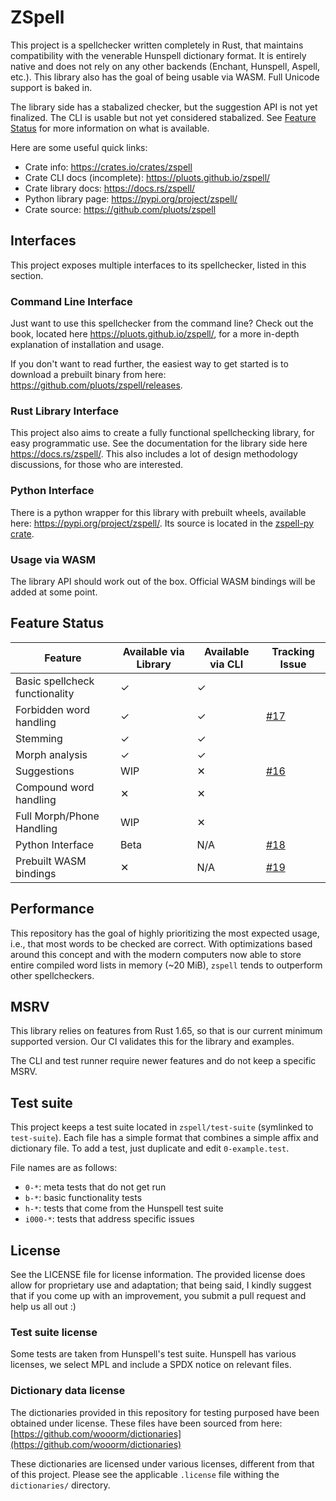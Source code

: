 # ZSpell

This project is a spellchecker written completely in Rust, that maintains
compatibility with the venerable Hunspell dictionary format. It is entirely
native and does not rely on any other backends (Enchant, Hunspell, Aspell,
etc.). This library also has the goal of being usable via WASM. Full Unicode
support is baked in.

The library side has a stabalized checker, but the suggestion API is not yet
finalized. The CLI is usable but not yet considered stabalized. See
[Feature Status](#feature-status) for more information on what is available.

Here are some useful quick links:

- Crate info: <https://crates.io/crates/zspell>
- Crate CLI docs (incomplete): <https://pluots.github.io/zspell/>
- Crate library docs: <https://docs.rs/zspell/>
- Python library page: <https://pypi.org/project/zspell/>
- Crate source: <https://github.com/pluots/zspell>

## Interfaces

This project exposes multiple interfaces to its spellchecker, listed in this
section.

### Command Line Interface

Just want to use this spellchecker from the command line? Check out the book,
located here <https://pluots.github.io/zspell/>, for a more in-depth explanation
of installation and usage.

If you don't want to read further, the easiest way to get started is to download
a prebuilt binary from here: <https://github.com/pluots/zspell/releases>.

### Rust Library Interface

This project also aims to create a fully functional spellchecking library, for
easy programmatic use. See the documentation for the library side here
<https://docs.rs/zspell/>. This also includes a lot of design methodology
discussions, for those who are interested.

### Python Interface

There is a python wrapper for this library with prebuilt wheels, available here:
<https://pypi.org/project/zspell/>. Its source is located in the
[zspell-py crate](zspell-py).

### Usage via WASM

The library API should work out of the box. Official WASM bindings will be added
at some point.

## Feature Status

| Feature                        | Available via Library | Available via CLI | Tracking Issue                                    |
| ------------------------------ | --------------------- | ----------------- | ------------------------------------------------- |
| Basic spellcheck functionality | ✓                     | ✓                 |                                                   |
| Forbidden word handling        | ✓                     | ✓                 | [#17](https://github.com/pluots/zspell/issues/17) |
| Stemming                       | ✓                     | ✓                 |                                                   |
| Morph analysis                 | ✓                     | ✓                 |                                                   |
| Suggestions                    | WIP                   | ✕                 | [#16](https://github.com/pluots/zspell/issues/16) |
| Compound word handling         | ✕                     | ✕                 |                                                   |
| Full Morph/Phone Handling      | WIP                   | ✕                 |                                                   |
| Python Interface               | Beta                  | N/A               | [#18](https://github.com/pluots/zspell/issues/18) |
| Prebuilt WASM bindings         | ✕                     | N/A               | [#19](https://github.com/pluots/zspell/issues/19) |

## Performance

This repository has the goal of highly prioritizing the most expected usage,
i.e., that most words to be checked are correct. With optimizations based around
this concept and with the modern computers now able to store entire compiled
word lists in memory (~20 MiB), `zspell` tends to outperform other
spellcheckers.

## MSRV

This library relies on features from Rust 1.65, so that is our current minimum
supported version. Our CI validates this for the library and examples.

The CLI and test runner require newer features and do not keep a specific MSRV.

## Test suite

This project keeps a test suite located in `zspell/test-suite` (symlinked to
`test-suite`). Each file has a simple format that combines a simple affix and
dictionary file. To add a test, just duplicate and edit `0-example.test`.

File names are as follows:

- `0-*`: meta tests that do not get run
- `b-*`: basic functionality tests
- `h-*`: tests that come from the Hunspell test suite
- `i000-*`: tests that address specific issues

## License

See the LICENSE file for license information. The provided license does allow
for proprietary use and adaptation; that being said, I kindly suggest that if
you come up with an improvement, you submit a pull request and help us all out
:)

### Test suite license

Some tests are taken from Hunspell's test suite. Hunspell has various licenses,
we select MPL and include a SPDX notice on relevant files.

### Dictionary data license

The dictionaries provided in this repository for testing purposed have been
obtained under license. These files have been sourced from here:
[https://github.com/wooorm/dictionaries](https://github.com/wooorm/dictionaries)

These dictionaries are licensed under various licenses, different from that of
this project. Please see the applicable `.license` file withing the
`dictionaries/` directory.
